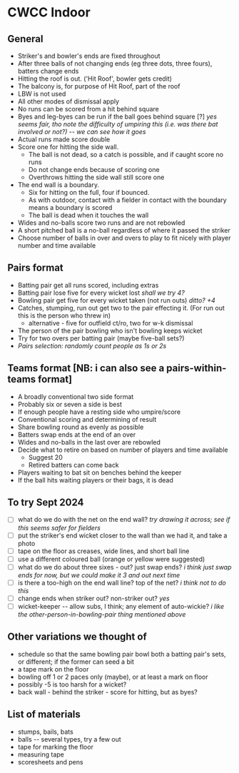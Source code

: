 # CWCC Indoor

## General
* Striker's and bowler's ends are fixed throughout
* After three balls of not changing ends (eg three dots, three fours), batters change ends
* Hitting the roof is out. ('Hit Roof', bowler gets credit)
* The balcony is, for purpose of Hit Roof, part of the roof
* LBW is not used
* All other modes of dismissal apply
* No runs can be scored from a hit behind square
* Byes and leg-byes can be run if the ball goes behind square [?] _yes seems fair, tho note the difficulty of umpiring this (i.e. was there bat involved or not?) -- we can see how it goes_
* Actual runs made score double
* Score one for hitting the side wall. 
  * The ball is not dead, so a catch is possible, and if caught score no runs
  * Do not change ends because of scoring one
  * Overthrows hitting the side wall still score one
* The end wall is a boundary.
  * Six for hitting on the full, four if bounced.
  * As with outdoor, contact with a fielder in contact with the boundary means a boundary is scored
  * The ball is dead when it touches the wall
* Wides and no-balls score two runs and are not rebowled
* A short pitched ball is a no-ball regardless of where it passed the striker
* Choose number of balls in over and overs to play to fit nicely with player number and time available

## Pairs format
* Batting pair get all runs scored, including extras
* Batting pair lose five for every wicket lost  _shall we try 4?_
* Bowling pair get five for every wicket taken (not run outs)  _ditto? +4_
* Catches, stumping, run out get two to the pair effecting it. (For run out this is the person who threw in)
  * alternative - five for outfield ct/ro, two for w-k dismissal
* The person of the pair bowling  who isn't bowling keeps wicket
* Try for two overs per batting pair (maybe five-ball sets?)
* _Pairs selection: randomly count people as 1s or 2s_

## Teams format [NB: i can also see a pairs-within-teams format]
* A broadly conventional two side format
* Probably six or seven a side is best
* If enough people have a resting side who umpire/score
* Conventional scoring and determining of result
* Share bowling round as evenly as possible
* Batters swap ends at the end of an over
* Wides and no-balls in the last over are rebowled
* Decide what to retire on based on number of players and time available
  * Suggest 20
  * Retired batters can come back  
* Players waiting to bat sit on benches behind the keeper
* If the ball hits waiting players or their bags, it is dead

## To try Sept 2024
- [ ] what do we do with the net on the end wall?  _try drawing it across; see if this seems safer for fielders_
- [ ] put the striker's end wicket closer to the wall than we had it, and take a photo
- [ ] tape on the floor as creases, wide lines, and short ball line
- [ ] use a different coloured ball (orange or yellow were suggested)
- [ ] what do we do about three sixes - out? just swap ends?  _i think just swap ends for now, but we could make it 3 and out next time_
- [ ] is there a too-high on the end wall line? top of the net?  _i think not to do this_
- [ ] change ends when striker out? non-striker out?  _yes_
- [ ] wicket-keeper -- allow subs, I think; any element of auto-wickie?  _i like the other-person-in-bowling-pair thing mentioned above_

## Other variations we thought of
* schedule so that the same bowling pair bowl both a batting pair's sets, or different; if the former can seed a bit
* a tape mark on the floor
* bowling off 1 or 2 paces only (maybe), or at least a mark on floor
* possibly -5 is too harsh for a wicket?
* back wall - behind the striker - score for hitting, but as byes?

## List of materials
* stumps, bails, bats
* balls -- several types, try a few out
* tape for marking the floor
* measuring tape
* scoresheets and pens

